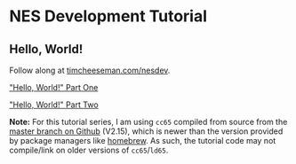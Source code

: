 # NES Development Tutorial

## Hello, World!

Follow along at [timcheeseman.com/nesdev](http://timcheeseman.com/nesdev).

["Hello, World!" Part One](http://timcheeseman.com/nesdev/2016/01/18/hello-world-part-one.html)

["Hello, World!" Part Two](http://timcheeseman.com/nesdev/2016/01/22/hello-world-part-two.html)

**Note:** For this tutorial series, I am using `cc65` compiled from source from the [master branch on Github](https://github.com/cc65/cc65) (V2.15), which is newer than the version provided by package managers like [homebrew](http://brew.sh/).
As such, the tutorial code may not compile/link on older versions of `cc65`/`ld65`.

